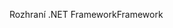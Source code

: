 <span data-ttu-id="524cc-101">Rozhraní .NET Framework</span><span class="sxs-lookup"><span data-stu-id="524cc-101">Framework</span></span>